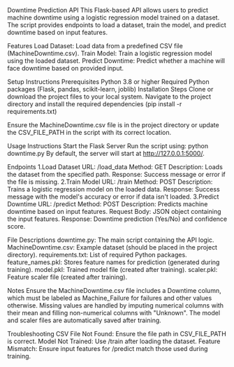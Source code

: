 Downtime Prediction API
This Flask-based API allows users to predict machine downtime using a logistic regression model trained on a dataset. The script provides endpoints to load a dataset, train the model, and predict downtime based on input features.

Features
Load Dataset: Load data from a predefined CSV file (MachineDowntime.csv).
Train Model: Train a logistic regression model using the loaded dataset.
Predict Downtime: Predict whether a machine will face downtime based on provided input.

Setup Instructions
Prerequisites
Python 3.8 or higher
Required Python packages (Flask, pandas, scikit-learn, joblib)
Installation Steps
Clone or download the project files to your local system.
Navigate to the project directory and install the required dependencies (pip install -r requirements.txt)

Ensure the MachineDowntime.csv file is in the project directory or update the CSV_FILE_PATH in the script with its correct location.

Usage Instructions
Start the Flask Server
Run the script using: python downtime.py
By default, the server will start at http://127.0.0.1:5000/.

Endpoints
1.Load Dataset
URL: /load_data
Method: GET
Description: Loads the dataset from the specified path.
Response: Success message or error if the file is missing.
2.Train Model
URL: /train
Method: POST
Description: Trains a logistic regression model on the loaded data.
Response: Success message with the model's accuracy or error if data isn't loaded.
3.Predict Downtime
URL: /predict
Method: POST
Description: Predicts machine downtime based on input features.
Request Body: JSON object containing the input features.
Response: Downtime prediction (Yes/No) and confidence score.

File Descriptions
downtime.py: The main script containing the API logic.
MachineDowntime.csv: Example dataset (should be placed in the project directory).
requirements.txt: List of required Python packages.
feature_names.pkl: Stores feature names for prediction (generated during training).
model.pkl: Trained model file (created after training).
scaler.pkl: Feature scaler file (created after training).

Notes
Ensure the MachineDowntime.csv file includes a Downtime column, which must be labeled as Machine_Failure for failures and other values otherwise.
Missing values are handled by imputing numerical columns with their mean and filling non-numerical columns with "Unknown".
The model and scaler files are automatically saved after training.

Troubleshooting
CSV File Not Found: Ensure the file path in CSV_FILE_PATH is correct.
Model Not Trained: Use /train after loading the dataset.
Feature Mismatch: Ensure input features for /predict match those used during training.


